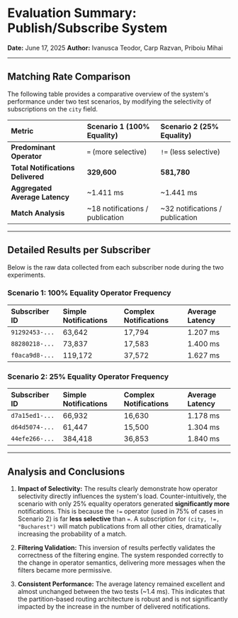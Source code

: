 # Evaluation Summary: Publish/Subscribe System

**Date:** June 17, 2025
**Author:** Ivanusca Teodor, Carp Razvan, Priboiu Mihai

---

## Matching Rate Comparison

The following table provides a comparative overview of the system's performance under two test scenarios, by modifying the selectivity of subscriptions on the `city` field.

| Metric | Scenario 1 (100% Equality) | Scenario 2 (25% Equality) |
| :--- | :--- | :--- |
| **Predominant Operator** | `=` (more selective) | `!=` (less selective) |
| **Total Notifications Delivered** | **329,600** | **581,780** |
| **Aggregated Average Latency** | ~1.411 ms | ~1.441 ms |
| **Match Analysis** | ~18 notifications / publication | ~32 notifications / publication |

---

## Detailed Results per Subscriber

Below is the raw data collected from each subscriber node during the two experiments.

### Scenario 1: 100% Equality Operator Frequency

| Subscriber ID | Simple Notifications | Complex Notifications | Average Latency |
| :--- | :--- | :--- | :--- |
| `91292453-...` | 63,642 | 17,794 | 1.207 ms |
| `88280218-...` | 73,837 | 17,583 | 1.400 ms |
| `f0aca9d8-...` | 119,172 | 37,572 | 1.627 ms |

### Scenario 2: 25% Equality Operator Frequency

| Subscriber ID | Simple Notifications | Complex Notifications | Average Latency |
| :--- | :--- | :--- | :--- |
| `d7a15ed1-...` | 66,932 | 16,630 | 1.178 ms |
| `d64d5074-...` | 61,447 | 15,500 | 1.304 ms |
| `44efe266-...` | 384,418 | 36,853 | 1.840 ms |

---

## Analysis and Conclusions

1.  **Impact of Selectivity:** The results clearly demonstrate how operator selectivity directly influences the system's load. Counter-intuitively, the scenario with only 25% equality operators generated **significantly more** notifications. This is because the `!=` operator (used in 75% of cases in Scenario 2) is far **less selective** than `=`. A subscription for `(city, !=, "Bucharest")` will match publications from all other cities, dramatically increasing the probability of a match.

2.  **Filtering Validation:** This inversion of results perfectly validates the correctness of the filtering engine. The system responded correctly to the change in operator semantics, delivering more messages when the filters became more permissive.

3.  **Consistent Performance:** The average latency remained excellent and almost unchanged between the two tests (~1.4 ms). This indicates that the partition-based routing architecture is robust and is not significantly impacted by the increase in the number of delivered notifications.